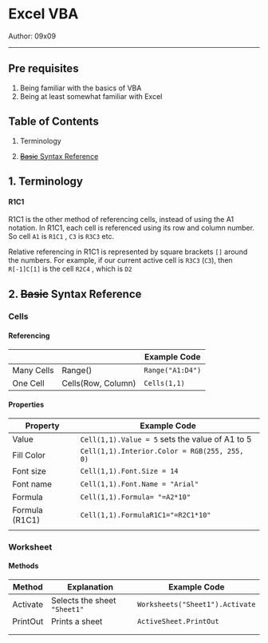 # Excel VBA

Author: 09x09



---

## Pre requisites

1. Being familiar with the basics of VBA
2.  Being at least somewhat familiar with Excel



## Table of Contents

1. Terminology

2. [~~Basic~~ Syntax Reference](#2)

   

## 1. Terminology <a name="1"></a>

#### R1C1 

R1C1 is the other method of referencing cells, instead of using the A1 notation. In R1C1, each cell is referenced using its row and column number. So cell `A1` is `R1C1` , `C3` is `R3C3` etc.

Relative referencing in R1C1 is represented by square brackets `[]` around the numbers. For example, if our current active cell is `R3C3` (`C3`), then `R[-1]C[1]` is the cell `R2C4` , which is `D2`



## 2. ~~Basic~~ Syntax Reference<a name="2"></a>

### Cells

#### Referencing

|            |                    | Example Code     |
| ---------- | ------------------ | ---------------- |
| Many Cells | Range()            | `Range("A1:D4")` |
| One Cell   | Cells(Row, Column) | `Cells(1,1)`     |



#### Properties

| Property       | Example Code                                     |
| -------------- | ------------------------------------------------ |
| Value          | `Cell(1,1).Value = 5`  sets the value of A1 to 5 |
| Fill Color     | `Cell(1,1).Interior.Color = RGB(255, 255, 0)`    |
| Font size      | `Cell(1,1).Font.Size = 14`                       |
| Font name      | `Cell(1,1).Font.Name = "Arial"`                  |
| Formula        | `Cell(1,1).Formula= "=A2*10"`                    |
| Formula (R1C1) | `Cell(1,1).FormulaR1C1="=R2C1*10"`               |
|                |                                                  |



### Worksheet

#### Methods

| Method   | Explanation                  | Example Code                    |
| -------- | ---------------------------- | ------------------------------- |
| Activate | Selects the sheet `"Sheet1"` | `Worksheets("Sheet1").Activate` |
| PrintOut | Prints a sheet               | `ActiveSheet.PrintOut`          |
|          |                              |                                 |
|          |                              |                                 |





